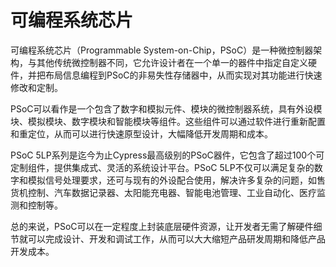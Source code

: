 # 可编程系统芯片

可编程系统芯片（Programmable System-on-Chip，PSoC）是一种微控制器架构，与其他传统微控制器不同，它允许设计者在一个单一的器件中指定自定义硬件，并把布局信息编程到PSoC的非易失性存储器中，从而实现对其功能进行快速修改和定制。

PSoC可以看作是一个包含了数字和模拟元件、模块的微控制器系统，具有外设模块、模拟模块、数字模块和智能模块等组件。这些组件可以通过软件进行重新配置和重定位，从而可以进行快速原型设计，大幅降低开发周期和成本。

PSoC 5LP系列是迄今为止Cypress最高级别的PSoC器件，它包含了超过100个可定制组件，提供集成式、灵活的系统设计平台。PSoC 5LP不仅可以满足复杂的数字和模拟信号处理要求，还可与现有的外设配合使用，解决许多复杂的问题，如售货机控制、汽车数据记录器、太阳能充电器、智能电池管理、工业自动化、医疗监测和控制等。

总的来说，PSoC可以在一定程度上封装底层硬件资源，让开发者无需了解硬件细节就可以完成设计、开发和调试工作，从而可以大大缩短产品研发周期和降低产品开发成本。